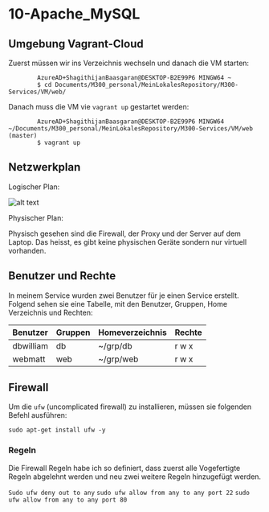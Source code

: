 # 10-Apache_MySQL

## Umgebung Vagrant-Cloud

Zuerst müssen wir ins Verzeichnis wechseln und danach die VM starten:

            AzureAD+ShagithijanBaasgaran@DESKTOP-B2E99P6 MINGW64 ~
            $ cd Documents/M300_personal/MeinLokalesRepository/M300-Services/VM/web/

Danach muss die VM vie `vagrant up` gestartet werden:

            AzureAD+ShagithijanBaasgaran@DESKTOP-B2E99P6 MINGW64 ~/Documents/M300_personal/MeinLokalesRepository/M300-Services/VM/web (master)
            $ vagrant up 

## Netzwerkplan

Logischer Plan:

![alt text](https://github.com/tbzsaii/M300-Services/blob/master/00-Images/netzwerkplan.PNG "Netzwerkplan")

Physischer Plan:

Physisch gesehen sind die Firewall, der Proxy und der Server auf dem Laptop. Das heisst, es gibt keine physischen Geräte sondern nur virtuell vorhanden.

## Benutzer und Rechte

In meinem Service wurden zwei Benutzer für je einen Service erstellt. Folgend sehen sie eine Tabelle, mit den Benutzer, Gruppen, Home Verzeichnis und Rechten:

| Benutzer           | Gruppen          | Homeverzeichnis            | Rechte              |
| ------------------ | ---------------- | -------------------------- | ------------------- |
| dbwilliam          | db               | ~/grp/db                   | r w x               |
| webmatt            | web              | ~/grp/web                  | r w x               |


## Firewall

Um die `ufw` (uncomplicated firewall) zu installieren, müssen sie folgenden Befehl ausführen: 

`sudo apt-get install ufw -y`

### Regeln

Die Firewall Regeln habe ich so definiert, dass zuerst alle Vogefertigte Regeln abgelehnt werden und neu zwei weitere Regeln hinzugefügt werden. 

`Sudo ufw deny out to any`
`sudo ufw allow from any to any port 22`
`sudo ufw allow from any to any port 80`